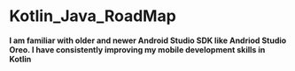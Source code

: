 # Kotlin_Java_RoadMap
<html>
  <b> I am familiar with older and newer Android Studio SDK like Andriod Studio Oreo.
  I have consistently improving my mobile development skills in Kotlin</b>
</html>

